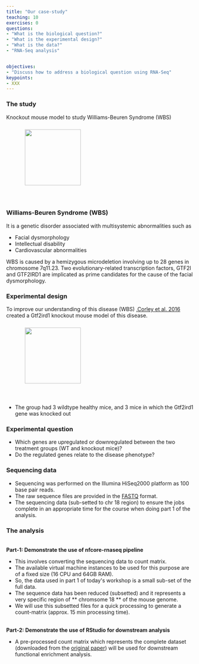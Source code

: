 ```yaml
---
title: "Our case-study"
teaching: 10
exercises: 0
questions:
- "What is the biological question?"
- "What is the experimental design?"
- "What is the data?"
- "RNA-Seq analysis"


objectives:
- "Discuss how to address a biological question using RNA-Seq"
keypoints:
- XXX
---
```



### The study
Knockout mouse model to study Williams-Beuren Syndrome (WBS)

<figure>
  <img src="{{ page.root }}/fig/the_study.png" style="margin:10px;height:150px"/>
  </figure><br>


### Williams-Beuren Syndrome (WBS)
It is a genetic disorder associated with multisystemic abnormalities such as 
- Facial dysmorphology
- Intellectual disability
- Cardiovascular abnormalities

WBS is caused by a hemizygous microdeletion involving up to 28 genes in chromosome 7q11.23. 
Two evolutionary-related transcription factors, GTF2I and GTF2IRD1 are implicated as prime candidates for the cause of the facial dysmorphology.


### Experimental design
To improve our understanding of this disease (WBS) ,[Corley et al. 2016](https://pubmed.ncbi.nlm.nih.gov/27295951/) created a Gtf2ird1 knockout mouse model of this disease.

<figure>
  <img src="{{ page.root }}/fig/experimental_design.png" style="margin:10px;height:150px"/>
 </figure><br>
 
- The group had 3 wildtype healthy mice, and 3 mice in which the Gtf2ird1 gene was knocked out 
 
### Experimental question
- Which genes are upregulated or downregulated between the two treatment groups (WT and knockout mice)?
- Do the regulated genes relate to the disease phenotype?
 

### Sequencing data 
- Sequencing was performed on the Illumina HiSeq2000 platform as 100 base pair reads.
- The raw sequence files are provided in the [FASTQ](https://www.drive5.com/usearch/manual7/fastq_files.html) format.
- The sequencing data  (sub-setted to chr 18 region) to ensure the jobs complete in an appropriate time for the course when doing part 1 of the analysis.


### The analysis 
<br>**Part-1: Demonstrate the use of nfcore-rnaseq pipeline** 
- This involves converting the sequencing data to count matrix. 
- The available virtual machine instances to be used for this purpose are of a fixed size (16 CPU and 64GB RAM).
- So, the data used in part 1 of today's workshop is a small sub-set of the full data.
- The sequence data has been reduced (subsetted) and it represents a very specific region of ** chromsome 18 ** of the mouse genome.
- We will use this subsetted files for a quick processing to generate a count-matrix (approx. 15 min processing time).


<br>**Part-2: Demonstrate the use of RStudio for downstream analysis**
- A pre-processed count matrix which represents the complete dataset (downloaded from the [original paper](https://pubmed.ncbi.nlm.nih.gov/27295951/)) will be used for downstream functional enrichment analysis.
  

